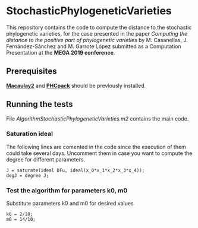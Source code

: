 # StochasticPhylogeneticVarieties

This repository contains the code to compute the distance to the stochastic phylogenetic varieties, for the case presented in the paper *Computing the distance to the positive part of phylogenetic varieties* by M. Casanellas, J. Fernández-Sánchez and M. Garrote López submitted as a Computation Presentation at the **MEGA 2019 conference**.

## Prerequisites

[**Macaulay2**](http://www.math.uiuc.edu/Macaulay2/) and [**PHCpack**](http://homepages.math.uic.edu/~jan/phcpy_doc_html/welcome.html) should be previously installed.

## Running the tests

File *AlgorithmStochasticPhylogeneticVarieties.m2* contains the main code.

### Saturation ideal

The following lines are comented in the code since the execution of them could take several days. Uncomment them in case you want to compute the degree for different parameters.

```
J = saturate(ideal DFu, ideal(x_0*x_1*x_2*x_3*x_4));
degJ = degree J;
```

### Test the algorithm for parameters k0, m0

Substitute parameters k0 and m0 for desired values

```
k0 = 2/10;
m0 = 14/10;
```


